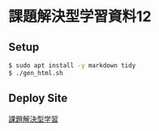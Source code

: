 課題解決型学習資料12
==============================

Setup
------------------------------

```sh
$ sudo apt install -y markdown tidy
$ ./gen_html.sh
```

Deploy Site
------------------------------

[課題解決型学習](https://tomo-tomo.ddns.net/PBL-Lecture/)
